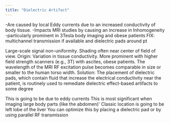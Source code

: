 ```yaml
---
title: "Dielectric Artifact"
---
```

-Are caused by local Eddy currents due to an increased conductivity of body tissue.
-Impacts MRI studies by causing an increase in Inhomogeneity 
-particularly prominent in 3Tesla body imaging and obese patients
FIX: multichannel transmission if available and dielectric pads around pt

Large-scale signal non-uniformity. Shading often near center of field of view.
Origin: Variation in tissue conductivity. More prominent with higher field strength scanners (e.g., 3T) with ascites, obese patients. The wavelength of the MRI RF excitation pulse becomes comparable in size or smaller to the human torso width.
Solution: The placement of dielectric pads, which contain fluid that increase the electrical conductivity near the patient, is routinely used to remediate dielectric effect-based artifacts to some degree

This is going to be due to eddy currents
This is most significant when imaging large body parts (like the abdomen)'
Classic location is going to be left lobe of the liver
You can optimize this by placing a dielectric pad or by using parallel RF transmission

